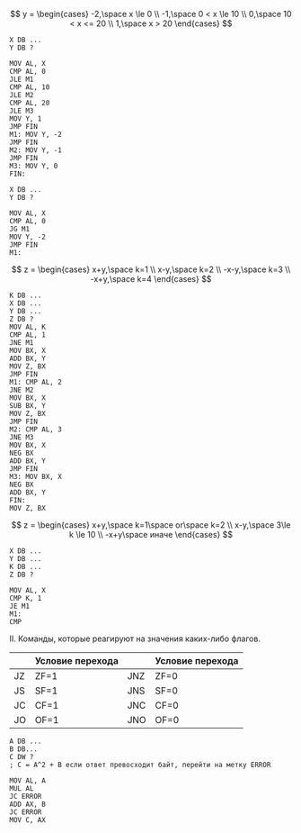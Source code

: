 $$
y = \begin{cases}
  -2,\space x \le 0 \\
  -1,\space 0 < x \le 10 \\
  0,\space 10 < x <= 20 \\
  1,\space x > 20
\end{cases}
$$

```x86asm
X DB ...
Y DB ?

MOV AL, X
CMP AL, 0
JLE M1
CMP AL, 10
JLE M2
CMP AL, 20
JLE M3
MOV Y, 1
JMP FIN
M1: MOV Y, -2
JMP FIN
M2: MOV Y, -1
JMP FIN
M3: MOV Y, 0
FIN:
```

```x86asm
X DB ...
Y DB ?

MOV AL, X
CMP AL, 0
JG M1
MOV Y, -2
JMP FIN
M1:
```

$$
z = \begin{cases}
    x+y,\space k=1 \\
    x-y,\space k=2 \\
    -x-y,\space k=3 \\
    -x+y,\space k=4
\end{cases}
$$

```x86asm
K DB ...
X DB ...
Y DB ...
Z DB ?
MOV AL, K
CMP AL, 1
JNE M1
MOV BX, X
ADD BX, Y
MOV Z, BX
JMP FIN
M1: CMP AL, 2
JNE M2
MOV BX, X
SUB BX, Y
MOV Z, BX
JMP FIN
M2: CMP AL, 3
JNE M3
MOV BX, X
NEG BX
ADD BX, Y
JMP FIN
M3: MOV BX, X
NEG BX
ADD BX, Y
FIN:
MOV Z, BX
```

$$
z = \begin{cases}
  x+y,\space k=1\space or\space k=2 \\
  x-y,\space 3\le k \le 10 \\
  -x+y\space иначе
\end{cases}
$$

```x86asm
X DB ...
Y DB ...
K DB ...
Z DB ?

MOV AL, X
CMP K, 1
JE M1
M1:
CMP 
```

II. Команды, которые реагируют на значения каких-либо флагов.

|   | Условие перехода |  | Условие перехода |
|---|---|---|---|
| JZ | ZF=1 | JNZ | ZF=0
| JS | SF=1 | JNS | SF=0
| JC | CF=1 | JNC | CF=0
| JO | OF=1 | JNO | OF=0

```x86asm
A DB ...
B DB...
C DW ?
; C = A^2 + B если ответ превосходит байт, перейти на метку ERROR

MOV AL, A
MUL AL
JC ERROR
ADD AX, B
JC ERROR
MOV C, AX
```
